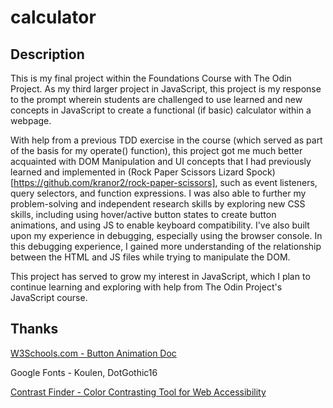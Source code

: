 # calculator

## Description

This is my final project within the Foundations Course with The Odin Project. As my third larger project in JavaScript, this project is my response to the prompt wherein students are challenged to use learned and new concepts in JavaScript to create a functional (if basic) calculator within a webpage.

With help from a previous TDD exercise in the course (which served as part of the basis for my operate() function), this project got me much better acquainted with DOM Manipulation and UI concepts that I had previously learned and implemented in (Rock Paper Scissors Lizard Spock)[https://github.com/kranor2/rock-paper-scissors], such as event listeners, query selectors, and function expressions. I was also able to further my problem-solving and independent research skills by exploring new CSS skills, including using hover/active button states to create button animations, and using JS to enable keyboard compatibility. I've also built upon my experience in debugging, especially using the browser console. In this debugging experience, I gained more understanding of the relationship between the HTML and JS files while trying to manipulate the DOM.

This project has served to grow my interest in JavaScript, which I plan to continue learning and exploring with help from The Odin Project's JavaScript course.

## Thanks

[W3Schools.com - Button Animation Doc](https://www.w3schools.com/howto/tryit.asp?filename=tryhow_css_buttons_animate3)

Google Fonts - Koulen, DotGothic16

[Contrast Finder - Color Contrasting Tool for Web Accessibility](https://app.contrast-finder.org/?lang=en)
